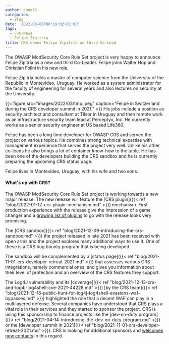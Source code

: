 ```yaml
---
author: dune73
categories:
  - Blog
date: '2022-03-08T08:19:02+01:00'
tags:
  - CRS-News
  - Felipe Zipitria
title: CRS names Felipe Zipitría as third Co-Lead
---
```



The OWASP ModSecurity Core Rule Set project is very happy to announce Felipe Zipitría as a new and third Co-Leader. Felipe joins Walter Hop and Christian Folini in his new role.

Felipe Zipitría holds a master of computer science from the University of the Republic in Montevideo, Uruguay. He worked as a system administrator for the faculty of engineering for several years and also lectures on security at the University.

{{< figure src="images/2022/03/tmp.jpeg" caption="Felipe in Switzerland during the CRS developer summit in 2021." >}}
His jobs include a position as security architect and consultant at Tilsor in Uruguay and then remote work as an infrastructure security team lead at Perceptyx, Inc. He currently works as a senior security engineer at US based Life360.

Felipe has been a long time developer for OWASP CRS and served the project on various topics. He combines strong technical expertise with management experience that serves the project very well. Unlike his other co-leads he also brings a lot of container know-how to the table. He has been one of the developers building the CRS sandbox and he is currently preparing the upcoming CRS status page.

Felipe lives in Montevideo, Uruguay, with his wife and two sons.

#### What's up with CRS?

The OWASP ModSecurity Core Rule Set project is working towards a new major release. The new release will feature the [CRS plugin]({{< ref "blog/2022-01-12-crs-plugin-mechanism.md" >}}) mechanism. First production experience with the release give the impression of a game changer and a [growing list of plugins](https://github.com/coreruleset/plugin-registry) to go with the release looks very promising.

The [CRS sandbox]({{< ref "blog/2021-12-09-introducing-the-crs-sandbox.md" >}}) the project released in late 2021 has been received with open arms and the project explores many additional ways to use it. One of these is a CRS bug bounty program that is being developed.

The sandbox will be complemented by a [status page]({{< ref "blog/2021-11-01-crs-developer-retreat-2021.md" >}}) that assesses various CRS integrations, namely commercial ones, and gives you information about their level of protection and an overview of the CRS features they support.

The Log4J vulnerability and its [coverage]({{< ref "blog/2021-12-13-crs-and-log4j-log4shell-cve-2021-44228.md" >}}) [by the CRS team]({{< ref "blog/2021-12-16-public-hunt-for-log4j-log4shell-evasions-waf-bypasses.md" >}}) highlighted the role that a decent WAF can play in a multilayered defense. Several companies have understood that CRS plays a vital role in their services and they started to sponsor the project. CRS is using this sponsorship to finance projects like the [dev-on-duty program]({{< ref "blog/2021-04-14-introducing-the-dev-on-duty-program.md" >}}) or the [developer summit in 2021]({{< ref "blog/2021-11-01-crs-developer-retreat-2021.md" >}}). CRS is looking for additional sponsors and [welcomes new contacts](mailto:christian.folini@owasp.org) in this regard.

